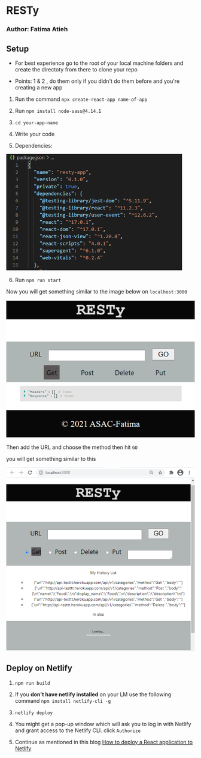 # RESTy


### Author: Fatima Atieh


## Setup

* For best experience go to the root of your local machine folders and create the directoty from there to clone your repo

* Points: 1 & 2 , do them only if you didn't do them before and you're creating a new app

1. Run the command `npx create-react-app name-of-app`

2. Run `npm install node-sass@4.14.1`

3. `cd your-app-name`

4. Write your code

5. Dependencies: 

![dep](assets/dependencies.PNG)

6. Run `npm run start`

Now you will get something similar to the image below on `localhost:3000`

![resty-1](assets/ressty-1.PNG)


Then add the URL and choose the method then hit `GO`

you will get something similar to this

![history](assets/history.PNG)



## Deploy on Netlify

1. `npm run build`

2. If you **don't have netlify installed** on your LM use the following command 
`npm install netlify-cli -g`

3. `netlify deploy`

4. You might get a pop-up window which will ask you to log in with Netlify and grant access to the Netlify CLI.
click `Authorize`

5. Continue as mentioned in this blog [How to deploy a React application to Netlify](https://www.freecodecamp.org/news/how-to-deploy-a-react-application-to-netlify-363b8a98a985/)





